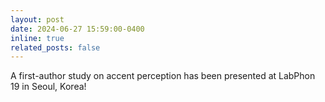 ```yaml
---
layout: post
date: 2024-06-27 15:59:00-0400
inline: true
related_posts: false
---
```


A first-author study on accent perception has been presented at LabPhon 19 in Seoul, Korea!
